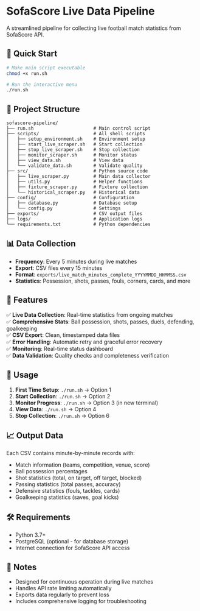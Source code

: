 # SofaScore Live Data Pipeline

A streamlined pipeline for collecting live football match statistics from SofaScore API.

## 🚀 Quick Start

```bash
# Make main script executable
chmod +x run.sh

# Run the interactive menu
./run.sh
```

## 📁 Project Structure

```
sofascore-pipeline/
├── run.sh                      # Main control script
├── scripts/                    # All shell scripts
│   ├── setup_environment.sh    # Environment setup
│   ├── start_live_scraper.sh   # Start collection
│   ├── stop_live_scraper.sh    # Stop collection
│   ├── monitor_scraper.sh      # Monitor status
│   ├── view_data.sh            # View data
│   └── validate_data.sh        # Validate quality
├── src/                        # Python source code
│   ├── live_scraper.py         # Main data collector
│   ├── utils.py                # Helper functions
│   ├── fixture_scraper.py      # Fixture collection
│   └── historical_scraper.py   # Historical data
├── config/                     # Configuration
│   ├── database.py             # Database setup
│   └── config.py               # Settings
├── exports/                    # CSV output files
├── logs/                       # Application logs
└── requirements.txt            # Python dependencies
```

## 📊 Data Collection

- **Frequency**: Every 5 minutes during live matches
- **Export**: CSV files every 15 minutes
- **Format**: `exports/live_match_minutes_complete_YYYYMMDD_HHMMSS.csv`
- **Statistics**: Possession, shots, passes, fouls, corners, cards, and more

## 🎯 Features

✅ **Live Data Collection**: Real-time statistics from ongoing matches  
✅ **Comprehensive Stats**: Ball possession, shots, passes, duels, defending, goalkeeping  
✅ **CSV Export**: Clean, timestamped data files  
✅ **Error Handling**: Automatic retry and graceful error recovery  
✅ **Monitoring**: Real-time status dashboard  
✅ **Data Validation**: Quality checks and completeness verification  

## 🔧 Usage

1. **First Time Setup**: `./run.sh` → Option 1
2. **Start Collection**: `./run.sh` → Option 2  
3. **Monitor Progress**: `./run.sh` → Option 3 (in new terminal)
4. **View Data**: `./run.sh` → Option 4
5. **Stop Collection**: `./run.sh` → Option 6

## 📈 Output Data

Each CSV contains minute-by-minute records with:
- Match information (teams, competition, venue, score)
- Ball possession percentages
- Shot statistics (total, on target, off target, blocked)
- Passing statistics (total passes, accuracy)
- Defensive statistics (fouls, tackles, cards)
- Goalkeeping statistics (saves, goal kicks)

## 🛠️ Requirements

- Python 3.7+
- PostgreSQL (optional - for database storage)
- Internet connection for SofaScore API access

## 📝 Notes

- Designed for continuous operation during live matches
- Handles API rate limiting automatically
- Exports data regularly to prevent loss
- Includes comprehensive logging for troubleshooting
